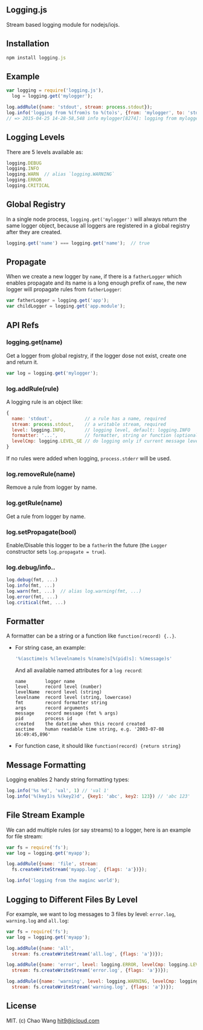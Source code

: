 Logging.js
----------

Stream based logging module for nodejs/iojs.

Installation
------------

```js
npm install logging.js
```

Example
-------

```js
var logging = require('logging.js'),
  log = logging.get('mylogger');

log.addRule({name: 'stdout', stream: process.stdout});
log.info('logging from %(from)s to %(to)s', {from: 'mylogger', to: 'stdout'})
// => 2015-04-25 14-28-58,548 info mylogger[8274]: logging from mylogger to stdout
```

Logging Levels
--------------

There are 5 levels available as:

```js
logging.DEBUG
logging.INFO
logging.WARN  // alias `logging.WARNING`
logging.ERROR
logging.CRITICAL
```

Global Registry
---------------

In a single node process, `logging.get('mylogger')` will always return the same logger object,
because all loggers are registered in a global registry after they are created.

```js
logging.get('name') === logging.get('name');  // true
```

Propagate
---------

When we create a new logger by `name`, if there is
a `fatherLogger` which enables propagate and its name is a long
enough prefix of `name`, the new logger will propagate rules
from `fatherLogger`:

```js
var fatherLogger = logging.get('app');
var childLogger = logging.get('app.module');
```

API Refs
--------

### logging.get(name)

Get a logger from global registry, if the logger dose not exist, create one and return it.

```js
var log = logging.get('mylogger');
```

### log.addRule(rule)

A logging rule is an object like:

```js
{
  name: 'stdout',            // a rule has a name, required
  stream: process.stdout,    // a writable stream, required
  level: logging.INFO,       // logging level, default: logging.INFO
  formatter: '...',          // formatter, string or function (optional)
  levelCmp: logging.LEVEL_GE // do logging only if current message level greater than rule's level
}
```

If no rules were added when logging, `process.stderr` will be used.

### log.removeRule(name)

Remove a rule from logger by name.

### log.getRule(name)

Get a rule from logger by name.

### log.setPropagate(bool)

Enable/Disable this logger to be a `father`in the future (the `Logger` constructor sets
`log.propagate = true`).

### log.debug/info..

```js
log.debug(fmt, ...)
log.info(fmt, ...)
log.warn(fmt, ...)  // alias log.warning(fmt, ...)
log.error(fmt, ...)
log.critical(fmt, ...)
```

Formatter
----------

A formatter can be a string or a function like `function(record) {..}`.

- For string case, an example:

   ```js
   '%(asctime)s %(levelname)s %(name)s[%(pid)s]: %(message)s'
   ```

   And all available named attributes for a `log record`:

   ```
   name       logger name
   level      record level (number)
   levelName  record level (string)
   levelname  record level (string, lowercase)
   fmt        record formatter string
   args       record arguments
   message    record message (fmt % args)
   pid        process id
   created    the datetime when this record created
   asctime    human readable time string, e.g. '2003-07-08 16:49:45,896'
   ```

- For function case, it should like `function(record) {return string}`

Message Formatting
-------------------

Logging enables 2 handy string formatting types:

```js
log.info('%s %d', 'val', 1) // 'val 1'
log.info('%(key1)s %(key2)d', {key1: 'abc', key2: 123}) // 'abc 123'
```

File Stream Example
--------------------

We can add multiple rules (or say streams) to a logger, here is
an example for file stream:

```js
var fs = require('fs');
var log = logging.get('myapp');

log.addRule({name: 'file', stream:
  fs.createWriteStream('myapp.log', {flags: 'a'})});

log.info('logging from the maginc world');
```

Logging to Different Files By Level
-----------------------------------

For example, we want to log messages to 3 files by level: `error.log`, `warning.log` and `all.log`:

```js
var fs = require('fs');
var log = logging.get('myapp');

log.addRule({name: 'all',
  stream: fs.createWriteStream('all.log', {flags: 'a'})});

log.addRule({name: 'error', level: logging.ERROR, levelCmp: logging.LEVEL_EQ,
  stream: fs.createWriteStream('error.log', {flags: 'a'})});

log.addRule({name: 'warning', level: logging.WARNING, levelCmp: logging.LEVEL_EQ,
  stream: fs.createWriteStream('warning.log', {flags: 'a'})});
```

License
-------

MIT. (c) Chao Wang <hit9@icloud.com>
